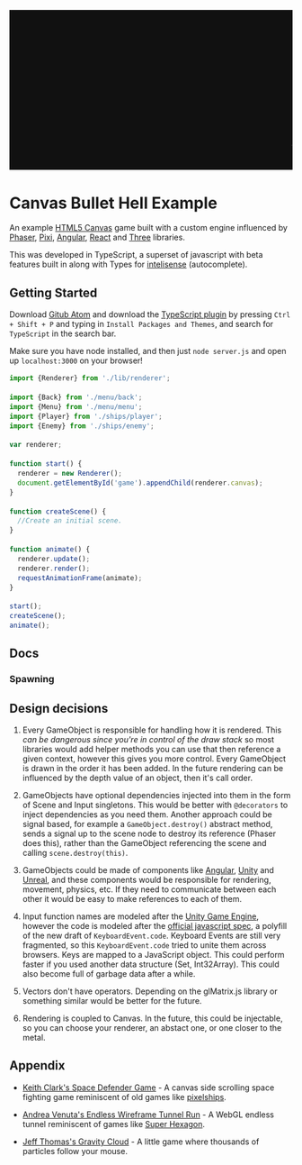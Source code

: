 ![Screenshot](sprites/screenshot.gif)

# Canvas Bullet Hell Example

An example [HTML5 Canvas](https://developer.mozilla.org/en-US/docs/Web/API/Canvas_API) game built with a custom engine influenced by [Phaser](https://github.com/photonstorm/phaser/), [Pixi](https://github.com/pixijs/pixi.js/), [Angular](http://angular.io/), [React](https://facebook.github.io/react/) and [Three](http://threejs.org/) libraries.

This was developed in TypeScript, a superset of javascript with beta features built in along with Types for [intelisense](https://msdn.microsoft.com/en-us/library/hcw1s69b.aspx) (autocomplete).

## Getting Started

Download [Gitub Atom](https://atom.io/) and download the [TypeScript plugin](https://atom.io/packages/atom-typescript) by pressing `Ctrl + Shift + P` and typing in `Install Packages and Themes`, and search for `TypeScript` in the search bar.

Make sure you have node installed, and then just `node server.js` and open up `localhost:3000` on your browser!

```javascript
import {Renderer} from './lib/renderer';

import {Back} from './menu/back';
import {Menu} from './menu/menu';
import {Player} from './ships/player';
import {Enemy} from './ships/enemy';

var renderer;

function start() {
  renderer = new Renderer();
  document.getElementById('game').appendChild(renderer.canvas);
}

function createScene() {
  //Create an initial scene.
}

function animate() {
  renderer.update();
  renderer.render();
  requestAnimationFrame(animate);
}

start();
createScene();
animate();
```

## Docs



### Spawning


## Design decisions

1. Every GameObject is responsible for handling how it is rendered. This *can be dangerous since you're in control of the draw stack* so most libraries would add helper methods you can use that then reference a given context, however this gives you more control. Every GameObject is drawn in the order it has been added. In the future rendering can be influenced by the depth value of an object, then it's call order.

2. GameObjects have optional dependencies injected into them in the form of Scene and Input singletons. This would be better with `@decorators` to inject dependencies as you need them. Another approach could be signal based, for example a `GameObject.destroy()` abstract method, sends a signal up to the scene node to destroy its reference (Phaser does this), rather than the GameObject referencing the scene and calling `scene.destroy(this)`.

3. GameObjects could be made of components like [Angular](https://angular.io/docs/ts/latest/api/core/Component-decorator.html), [Unity](http://docs.unity3d.com/ScriptReference/Component.html) and [Unreal](https://docs.unrealengine.com/latest/INT/Programming/UnrealArchitecture/Actors/Components/index.html), and these components would be responsible for rendering, movement, physics, etc. If they need to communicate between each other it would be easy to make references to each of them.

4. Input function names are modeled after the [Unity Game Engine](http://unity3d.com/), however the code is modeled after the [official javascript spec](https://developer.mozilla.org/en-US/docs/Web/API/KeyboardEvent/keyCode), a polyfill of the new draft of `KeyboardEvent.code`. Keyboard Events are still very fragmented, so this `KeyboardEvent.code` tried to unite them across browsers. Keys are mapped to a JavaScript object. This could perform faster if you used another data structure (Set, Int32Array). This could also become full of garbage data after a while.

5. Vectors don't have operators. Depending on the glMatrix.js library or something similar would be better for the future.

6. Rendering is coupled to Canvas. In the future, this could be injectable, so you can choose your renderer, an abstact one, or one closer to the metal.

## Appendix

 * [Keith Clark's Space Defender Game](http://keithclark.co.uk/articles/js1k-2015-defender/) - A canvas side scrolling space fighting game reminiscent of old games like [pixelships](http://www.pixelships.com/).

 * [Andrea Venuta's Endless Wireframe Tunnel Run](http://veeenu.github.io/2014/04/07/js1k-2014-post-mortem.html) - A WebGL endless tunnel reminiscent of games like [Super Hexagon](http://superhexagon.com/).

 * [Jeff Thomas's Gravity Cloud](http://codepen.io/aecend/pen/rabgvq) - A little game where thousands of particles follow your mouse.
